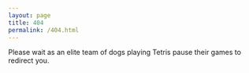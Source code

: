 ```yaml
---
layout: page
title: 404
permalink: /404.html
---
```


Please wait as an elite team of dogs playing Tetris pause their games to redirect you.
